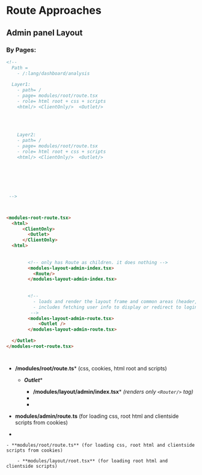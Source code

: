 # Route Approaches

## Admin panel Layout

### By Pages:

```html
<!-- 
  Path = 
    - /:lang/dashboard/analysis  
 
  Layer1:
    - path= /
    - page= modules/root/route.tsx
    - role= html root + css + scripts
    <html/> <ClientOnly/>  <Outlet/>
      
         
    
    
    Layer2:
    - path= /
    - page= modules/root/route.tsx
    - role= html root + css + scripts
    <html/> <ClientOnly/>  <Outlet/>
      
    
    
  
 
 
 -->



<modules-root-route.tsx>
  <html>
      <ClientOnly>
        <Outlet>  
      </ClientOnly>
  <html>
   
    
        <!-- only has Route as children. it does nothing -->
        <modules-layout-admin-index.tsx>
          <Route/>
        </modules-layout-admin-index.tsx>
    
    
        <!-- 
          - loads and render the layout frame and common areas (header, side, footer)
          - includes fetching user info to display or redirect to login
         -->
        <modules-layout-admin-route.tsx>
            <Outlet />
        </modules-layout-admin-route.tsx>
  
  </Outlet>
</modules-root-route.tsx>




```



- **/modules/root/route.ts*** (css, cookies, html root and scripts)
    - **_Outlet_***
 
      - **/modules/layout/admin/index.tsx*** _(renders only `<Router/>` tag)_
      - 
      - 

- **modules/admin/route.ts** (for loading css, root html and clientside scripts from cookies)
- 
    


    - **modules/root/route.ts** (for loading css, root html and clientside scripts from cookies)

        - **modules/layout/root.tsx** (for loading root html and clientside scripts)

